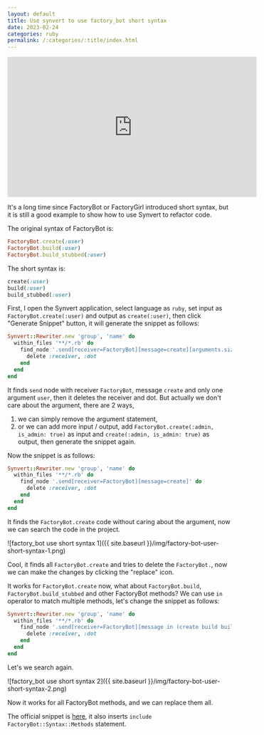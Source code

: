 ```yaml
---
layout: default
title: Use synvert to use factory_bot short syntax
date: 2023-02-24
categories: ruby
permalink: /:categories/:title/index.html
---
```


<iframe width="560" height="315" src="https://www.youtube.com/embed/7TrKQWUcArU" title="YouTube video player" frameborder="0" allow="accelerometer; autoplay; clipboard-write; encrypted-media; gyroscope; picture-in-picture; web-share" allowfullscreen></iframe>

It's a long time since FactoryBot or FactoryGirl introduced short syntax, but it is still a good example to show how to use Synvert to refactor code.

The original syntax of FactoryBot is:

```ruby
FactoryBot.create(:user)
FactoryBot.build(:user)
FactoryBot.build_stubbed(:user)
```

The short syntax is:

```ruby
create(:user)
build(:user)
build_stubbed(:user)
```

First, I open the Synvert application, select language as `ruby`, set input as `FactoryBot.create(:user)` and output as `create(:user)`, then click "Generate Snippet" button, it will generate the snippet as follows:

```ruby
Synvert::Rewriter.new 'group', 'name' do
  within_files '**/*.rb' do
    find_node '.send[receiver=FactoryBot][message=create][arguments.size=1][arguments.0=:user]' do
      delete :receiver, :dot
    end
  end
end
```

It finds `send` node with receiver `FactoryBot`, message `create` and only one argument `user`, then it deletes the receiver and dot. But actually we don't care about the argument, there are 2 ways,

1. we can simply remove the argument statement,
2. or we can add more input / output, add `FactoryBot.create(:admin, is_admin: true)` as input and `create(:admin, is_admin: true)` as output, then generate the snippet again.

Now the snippet is as follows:

```ruby
Synvert::Rewriter.new 'group', 'name' do
  within_files '**/*.rb' do
    find_node '.send[receiver=FactoryBot][message=create]' do
      delete :receiver, :dot
    end
  end
end
```

It finds the `FactoryBot.create` code without caring about the argument, now we can search the code in the project.

![factory_bot use short syntax 1]({{ site.baseurl }}/img/factory-bot-user-short-syntax-1.png)

Cool, it finds all `FactoryBot.create` and tries to delete the `FactoryBot.`, now we can make the changes by clicking the "replace" icon.

It works for `FactoryBot.create` now, what about `FactoryBot.build`, `FactoryBot.build_stubbed` and other FactoryBot methods? We can use `in` operator to match multiple methods, let's change the snippet as follows:

```ruby
Synvert::Rewriter.new 'group', 'name' do
  within_files '**/*.rb' do
    find_node '.send[receiver=FactoryBot][message in (create build build_stubbed attributes_for create_list build_list)]' do
      delete :receiver, :dot
    end
  end
end
```

Let's we search again.

![factory_bot use short syntax 2]({{ site.baseurl }}/img/factory-bot-user-short-syntax-2.png)

Now it works for all FactoryBot methods, and we can replace them all.

The official snippet is [here](https://github.com/xinminlabs/synvert-snippets-ruby/blob/main/lib/factory_bot/use_short_syntax.rb), it also inserts `include FactoryBot::Syntax::Methods` statement.
